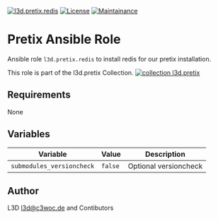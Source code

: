 [![l3d.pretix.redis](https://ansible.l3d.space/svg/l3d.pretix.redis_ansible-role.svg)](https://galaxy.ansible.com/ui/repo/published/l3d/pretix/content/role/redis/)
[![License](https://ansible.l3d.space/svg/l3d.pretix_license_collection.svg)](LICENSE)
[![Maintainance](https://ansible.l3d.space/svg/l3d.pretix_maintainance_collection.svg)](https://ansible.l3d.space/#l3d.pretix)

 Pretix Ansible Role
=====================

Ansible role ``l3d.pretix.redis`` to install redis for our pretix installation.

This role is part of the l3d.pretix Collection. [![collection l3d.pretix](https://ansible.l3d.space/svg/l3d.pretix_ansible-collection_collection.svg)](https://galaxy.ansible.com/ui/repo/published/l3d/pretix/)

 Requirements
--------------
None

 Variables
----------

| Variable | Value | Description |
| --- | --- | --- |
| ``submodules_versioncheck`` | ``false`` | Optional versioncheck |

 Author
--------
L3D <l3d@c3woc.de> and Contibutors
